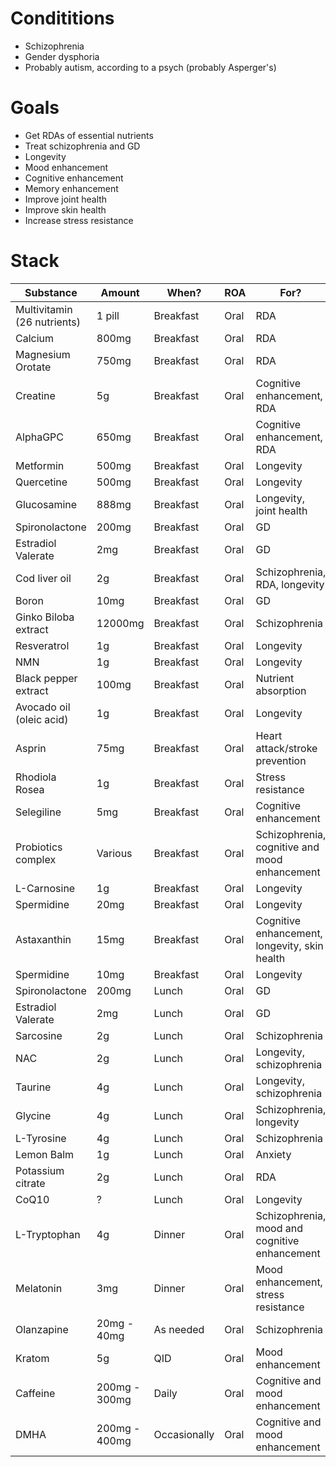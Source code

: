 # Condititions
- Schizophrenia
- Gender dysphoria
- Probably autism, according to a psych (probably Asperger's)

# Goals
- Get RDAs of essential nutrients
- Treat schizophrenia and GD
- Longevity
- Mood enhancement
- Cognitive enhancement
- Memory enhancement
- Improve joint health
- Improve skin health
- Increase stress resistance

# Stack
| Substance                   | Amount        | When?           | ROA  | For?                                                    |
| --------------------------- | ------------- | --------------- | ---- | ------------------------------------------------------- |
| Multivitamin (26 nutrients) | 1 pill        | Breakfast       | Oral | RDA                                                     |
| Calcium                     | 800mg         | Breakfast       | Oral | RDA                                                     |
| Magnesium Orotate                    | 750mg         | Breakfast       | Oral | RDA                                                     |
| Creatine                    | 5g            | Breakfast       | Oral | Cognitive enhancement, RDA                              |
| AlphaGPC                    | 650mg         | Breakfast       | Oral | Cognitive enhancement, RDA                              |
| Metformin                   | 500mg         | Breakfast       | Oral | Longevity                                               |
| Quercetine                  | 500mg         | Breakfast       | Oral | Longevity                                               |
| Glucosamine                 | 888mg         | Breakfast       | Oral | Longevity, joint health                                 |
| Spironolactone              | 200mg         | Breakfast       | Oral | GD                                                     |
| Estradiol Valerate          | 2mg           | Breakfast       | Oral | GD                                                     |
| Cod liver oil               | 2g            | Breakfast       | Oral | Schizophrenia, RDA, longevity                           |
| Boron                       | 10mg          | Breakfast       | Oral | GD                          |
| Ginko Biloba extract        | 12000mg       | Breakfast       | Oral | Schizophrenia                                           |
| Resveratrol                 | 1g            | Breakfast       | Oral | Longevity                                               |
| NMN                         | 1g            | Breakfast       | Oral | Longevity                                               |
| Black pepper extract        | 100mg         | Breakfast       | Oral | Nutrient absorption                                     |
| Avocado oil (oleic acid)    | 1g            | Breakfast       | Oral | Longevity                                               |
| Asprin                      | 75mg          | Breakfast       | Oral | Heart attack/stroke prevention                          |
| Rhodiola Rosea              | 1g            | Breakfast       | Oral | Stress resistance                                       |
| Selegiline                  | 5mg           | Breakfast       | Oral | Cognitive enhancement                                   |
| Probiotics complex          | Various       | Breakfast       | Oral | Schizophrenia, cognitive and mood enhancement           |
| L-Carnosine                 | 1g            | Breakfast       | Oral | Longevity                                               |
| Spermidine                 | 20mg            | Breakfast       | Oral | Longevity                                               |
| Astaxanthin           | 15mg            | Breakfast       | Oral | Cognitive enhancement, longevity, skin health                                                     |
| Spermidine           | 10mg            | Breakfast       | Oral | Longevity                                                     |
| Spironolactone              | 200mg         | Lunch           | Oral | GD                                                     |
| Estradiol Valerate          | 2mg           | Lunch           | Oral | GD                                                     |
| Sarcosine                   | 2g            | Lunch       | Oral | Schizophrenia                                           |
| NAC                         | 2g            | Lunch       | Oral | Longevity, schizophrenia                                |
| Taurine                     | 4g            | Lunch       | Oral | Longevity, schizophrenia                                |
| Glycine                     | 4g            | Lunch       | Oral | Schizophrenia, longevity                                |
| L-Tyrosine                  | 4g            | Lunch       | Oral | Schizophrenia                                           |
| Lemon Balm                  | 1g            | Lunch       | Oral | Anxiety                                                 |
| Potassium citrate           | 2g            | Lunch       | Oral | RDA                                                     |
| CoQ10                       | ?             | Lunch       | Oral | Longevity                                               |
| L-Tryptophan                | 4g            | Dinner          | Oral | Schizophrenia, mood and cognitive enhancement |
| Melatonin                   | 3mg           | Dinner          | Oral | Mood enhancement, stress resistance                     |
| Olanzapine                  | 20mg - 40mg   | As needed       | Oral | Schizophrenia                                           |
| Kratom                      | 5g            | QID   | Oral | Mood enhancement                                        |
| Caffeine                    | 200mg - 300mg  | Daily | Oral | Cognitive and mood enhancement                          |
| DMHA                        | 200mg - 400mg | Occasionally | Oral | Cognitive and mood enhancement                          |
